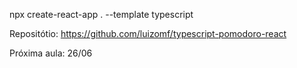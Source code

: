 npx create-react-app . --template typescript

Repositótio: https://github.com/luizomf/typescript-pomodoro-react

Próxima aula: 26/06
